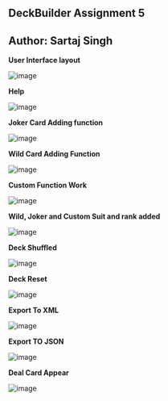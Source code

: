 ## DeckBuilder Assignment 5
## Author: Sartaj Singh

**User Interface layout**

 ![image](https://github.com/user-attachments/assets/c6155c76-6010-46d5-b8e7-b7c596d59465)

**Help**

![image](https://github.com/user-attachments/assets/2bca206f-f841-4694-8e97-69d7db9629cd)


**Joker Card Adding function**

![image](https://github.com/user-attachments/assets/ee499599-cfe6-407b-ac1e-faf253d0ad1a)

 
**Wild Card Adding Function**

![image](https://github.com/user-attachments/assets/1a999cec-db8f-45cb-87a3-fefcf9791499)

 
**Custom Function Work**

![image](https://github.com/user-attachments/assets/4e48149f-48a4-4d36-929c-30215608ccd0)


**Wild, Joker and Custom Suit and rank added**

![image](https://github.com/user-attachments/assets/fd9a1eaf-7524-457e-a2da-c3d90bce561e)

 
**Deck Shuffled**

![image](https://github.com/user-attachments/assets/094b349d-e3a9-4489-8ffa-cbb985b093ec)

 
**Deck Reset**

![image](https://github.com/user-attachments/assets/93ef298d-81f1-46c3-b448-024075ccc558)

 
**Export To XML**

![image](https://github.com/user-attachments/assets/6a728ca9-e19d-4606-bc85-9ef934a44053)

 
**Export TO JSON**

![image](https://github.com/user-attachments/assets/fb0f0aa1-30eb-4311-9ade-8b6c77869dd9)

 
**Deal Card Appear**

 ![image](https://github.com/user-attachments/assets/18101b12-8ea2-493a-a17e-b2c26913784e)

